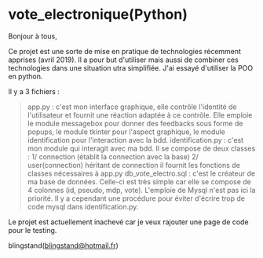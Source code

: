 # vote_electronique(Python)

Bonjour à tous, 

Ce projet est une sorte de mise en pratique de technologies récemment apprises (avril 2019). Il a pour but d'utiliser mais aussi 
de combiner ces technologies dans une situation utra simplifiée. J'ai essayé d'utiliser la POO en python.

Il y a 3 fichiers : 
  > app.py : c'est mon interface graphique, elle contrôle l'identité de l'utilisateur et fournit une réaction adaptée à ce contrôle.
    Elle emploie le module messagebox pour donner des feedbacks sous forme de popups, le module tkinter pour l'aspect graphique, 
    le module identification pour l'interaction avec la bdd. 
  > identification.py : c'est mon module qui interagit avec ma bdd. Il se compose de deux classes : 
    1/ connection (établit la connection avec la base)
    2/ user(connection) héritant de connection il fournit les fonctions de classes nécessaires à app.py
  > db_vote_electro.sql : c'est le créateur de ma base de données. Celle-ci est très simple car elle se compose de 4 colonnes 
    (id, pseudo, mdp, vote). L'emploie de Mysql n'est pas ici la priorité. Il y a cependant une procédure pour éviter d'écrire 
    trop de code mysql dans identification.py. 
    
Le projet est actuellement inachevé car je veux rajouter une page de code pour le testing. 

blingstand(blingstand@hotmail.fr)
